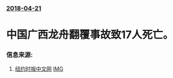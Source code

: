 ### [2018-04-21](/news/2018/04/21/index.md)

##### 
# 中国广西龙舟翻覆事故致17人死亡。 




### 信息来源:

1. [纽约时报中文网](https://cn.nytimes.com/china/20180423/china-dragon-boat-accident-deaths/?utm_source=tw-nytimeschinese&utm_medium=social&utm_campaign=cur) [IMG](https://static01.nyt.com/images/2018/04/23/business/23china-boat-1/merlin_137131815_d6628adc-7fd0-4273-843c-663f442601c2-articleLarge.jpg)
